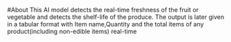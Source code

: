 #About
This AI model detects the real-time freshness of the fruit or vegetable and
detects the shelf-life of the produce. The output is later given in a tabular
format with Item name,Quantity and the total items of any product(including
non-edible items) real-time
